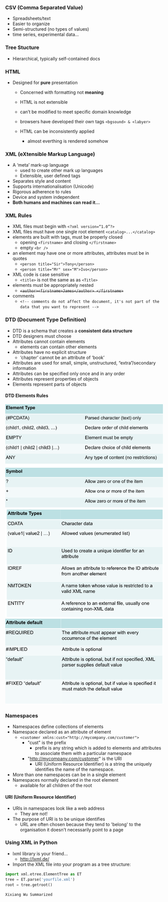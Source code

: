 ### CSV (Comma Separated Value)
* Spreadsheets/text
* Easier to organize
* Semi-structured (no types of values)
* time series, experimental data...

### Tree Stucture
* Hierarchical, typically self-contained docs

### HTML
* Designed for **pure** presentation
  * Concerned with formatting not **meaning**
  * HTML is not extensible 
  * can’t be modified to meet specific domain knowledge
  * browsers have developed their own tags `<bgsound> & <labyer>`

  * HTML can be inconsistently applied
    * almost everthing is rendered somehow

### XML (eXtensible Markup Language)
* A ‘meta’ mark-up language
  * used to create other mark up languages
  * Extensible, user defined tags
* Separates style and content
* Supports internationalisation (Unicode)
* Rigorous adherence to rules
* Device and system independent
* **Both humans and machines can read it…**

### XML Rules
* XML files must begin with `<?xml version=“1.0”?>`
* XML files must have one single root element `<catalog>...</catalog>`
* elements are built with tags, must be properly closed 
  * opening `<firstname>` and closing `</firstname>`
  * empty `<br />`
* an element may have one or more attributes, attributes must be in quotes 
  * `<person title="Sir">Tony</person>`
  * `<person title="Mr" sex="M">Ivo</person>`
* XML code is case sensitive
  * `<title>` is not the same as as `<Title>`
* elements must be appropriately nested
  * ~~`<author><firstname>James</author> </firstname>`~~
* comments
  * `<!-- comments do not affect the document,
it's not part of the data that you want to represent -->` 

### DTD (Document Type Definition)
* DTD is a schema that creates a **consistent data structure**
* DTD designers must choose
* Attributes cannot contain elements
  * elements can contain other elements
* Attributes have no explicit structure
  * ‘chapter’ cannot be an attribute of ‘book’
* Attributes are used for small, simple, unstructured, “extra”/secondary information
* Attributes can be specified only once and in any order
* Attributes represent properties of objects
* Elements represent parts of objects

#### DTD Elements Rules
![Screen Shot 2016-04-27 at 8.41.17 PM.png](resources/710EB1BBDCA79B2DAD8E743A9AE52554.png)
![Screen Shot 2016-04-27 at 8.38.03 PM.png](resources/53F1ADA7736389D4200DF2C1AF7B7029.png)
![Screen Shot 2016-04-27 at 8.38.35 PM.png](resources/0C7E6C6FFC58F213A0E0F95DF700F02E.png)

### Namespaces
* Namespaces define collections of elements
* Namespace declared as an attribute of element
  * `<customer xmlns:cust="http://mycompany.com/customer">`
    * "cust" is the prefix
      * prefix is any string which is added to elements and attributes to associate them with a particular namespace
    * "http://mycompany.com/customer" is the URI
      * URI (Uniform Resource Identifier) is a string the uniquely identifies the name of the namespace.
* More than one namespaces can be in a single element
* Namespaces normally declared in the root element
  * available for all children of the root

#### URI (Uniform Resource Identifier)
* URIs in namespaces look like a web address
  * They are not!
* The purpose of URI is to be unique identifies
  * URL are often chosen because they tend to 'belong' to the organisation it doesn't necessarily point to a page

### Using XML in Python
* lxml library is your friend…
  * http://lxml.de/
* Import the XML file into your program as a tree structure:

```python
import xml.etree.ElementTree as ET
tree = ET.parse('yourfile.xml') 
root = tree.getroot()
```

`Xixiang Wu Summarized`